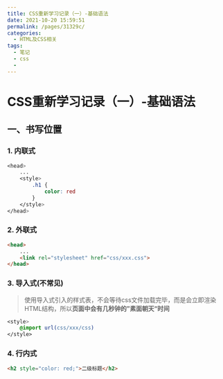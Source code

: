 ```yaml
---
title: CSS重新学习记录（一）-基础语法
date: 2021-10-20 15:59:51
permalink: /pages/31329c/
categories:
  - HTML及CSS相关
tags:
  - 笔记
  - css
  - 
---
```

# CSS重新学习记录（一）-基础语法

## 一、书写位置
### 1. 内联式

```css
<head>
    ...
    <style>
        .h1 {
            color: red
        }
    </style>
</head>
```

### 2. 外联式

```html
<head>
    ...
    <link rel="stylesheet" href="css/xxx.css">
</head>
```

### 3. 导入式(不常见)
> 使用导入式引入的样式表，不会等待css文件加载完毕，而是会立即渲染HTML结构，所以**页面中会有几秒钟的”素面朝天“时间**

```css
<style>
    @import url(css/xxx/css)
</style>
```

### 4. 行内式

```html
<h2 style="color: red;">二级标题</h2>
```

